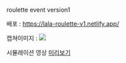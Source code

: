 roulette event version1

배포 : https://lala-roulette-v1.netlify.app/

캡쳐이미지 :
<img src="https://lala-roulette-v1.netlify.app/images/capture-img.png">

시뮬레이션 영상
<a href="https://lala-roulette-v1.netlify.app/images/simulation.mp4">미리보기</a>

